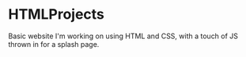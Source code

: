 # HTMLProjects
Basic website I'm working on using HTML and CSS, with a touch of JS thrown in for a splash page.
